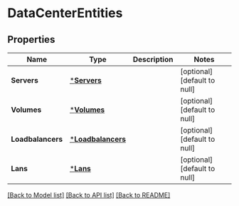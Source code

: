 # DataCenterEntities

## Properties
Name | Type | Description | Notes
------------ | ------------- | ------------- | -------------
**Servers** | [***Servers**](Servers.md) |  | [optional] [default to null]
**Volumes** | [***Volumes**](Volumes.md) |  | [optional] [default to null]
**Loadbalancers** | [***Loadbalancers**](Loadbalancers.md) |  | [optional] [default to null]
**Lans** | [***Lans**](Lans.md) |  | [optional] [default to null]

[[Back to Model list]](../README.md#documentation-for-models) [[Back to API list]](../README.md#documentation-for-api-endpoints) [[Back to README]](../README.md)

